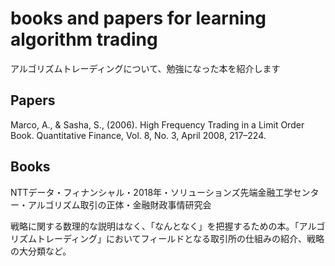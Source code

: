 # books and papers for learning algorithm trading
アルゴリズムトレーディングについて、勉強になった本を紹介します


## Papers
Marco, A., & Sasha, S., (2006). High Frequency Trading in a Limit Order Book. Quantitative Finance, Vol. 8, No. 3, April 2008, 217–224.

## Books
NTTデータ・フィナンシャル・2018年・ソリューションズ先端金融工学センター・アルゴリズム取引の正体・金融財政事情研究会

戦略に関する数理的な説明はなく、「なんとなく」を把握するための本。「アルゴリズムトレーディング」においてフィールドとなる取引所の仕組みの紹介、戦略の大分類など。

